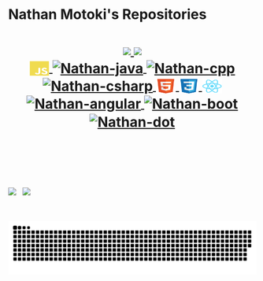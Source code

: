 
<h1>Nathan Motoki's Repositories<h1>

<div align="center">
  <a href="https://github.com/NathanMotoki">
  <img height="180em" src="https://github-readme-stats.vercel.app/api?username=NathanMotoki&show_icons=true&theme=dark&include_all_commits=true&count_private=true"/>
  <img height="180em" src="https://github-readme-stats.vercel.app/api/top-langs/?username=NathanMotoki&layout=compact&langs_count=7&theme=dark"/>
    <div style="display: inline_block">
  <img align="center" alt="Nathan-Js" height="30" width="40" src="https://raw.githubusercontent.com/devicons/devicon/master/icons/javascript/javascript-plain.svg">
  <img align="center" alt="Nathan-java" height="30" width="40" src="https://cdn.jsdelivr.net/gh/devicons/devicon/icons/java/java-original.svg">
  <img align="center" alt="Nathan-cpp" height="30" width="40" src="https://cdn.jsdelivr.net/gh/devicons/devicon/icons/cplusplus/cplusplus-original.svg">
     <img align="center" alt="Nathan-csharp" height="30" width="40" src="https://cdn.jsdelivr.net/gh/devicons/devicon@latest/icons/csharp/csharp-original.svg"> 
  <img align="center" alt="Nathan-HTML" height="30" width="40" src="https://raw.githubusercontent.com/devicons/devicon/master/icons/html5/html5-original.svg">
  <img align="center" alt="Nathan-CSS" height="30" width="40" src="https://raw.githubusercontent.com/devicons/devicon/master/icons/css3/css3-original.svg">
  <img align="center" alt="Nathan-React" height="30" width="40" src="https://raw.githubusercontent.com/devicons/devicon/master/icons/react/react-original.svg">
  <img align="center" alt="Nathan-angular" height="30" width="40" src="https://cdn.jsdelivr.net/gh/devicons/devicon/icons/angularjs/angularjs-original.svg" />
  <img align="center" alt="Nathan-boot" height="30" width="40" src="https://cdn.jsdelivr.net/gh/devicons/devicon/icons/bootstrap/bootstrap-original.svg"> 
  <img align="center" alt="Nathan-dot" height="30" width="40" src="https://cdn.jsdelivr.net/gh/devicons/devicon@latest/icons/dotnetcore/dotnetcore-original.svg"> 
  
</div>
</div>


<h1> 
  
<div> 
  <a href = "mailto:nathanmtoki@gmail.com"><img src="https://img.shields.io/badge/-Gmail-%23333?style=for-the-badge&logo=gmail&logoColor=white" target="_blank"></a>
  <a href="https://www.linkedin.com/in/nathan-motoki" target="_blank"><img src="https://img.shields.io/badge/-LinkedIn-%230077B5?style=for-the-badge&logo=linkedin&logoColor=white" target="_blank"></a>
</div>
</h1>

 ![Snake animation](https://github.com/NathanMotoki/NathanMotoki/blob/output/github-contribution-grid-snake.svg)
